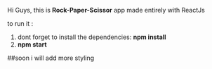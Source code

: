 Hi Guys, this is **Rock-Paper-Scissor** app made entirely with ReactJs

to run it : 
1. dont forget to install the dependencies:
**npm install**
2. **npm start**

##soon i will add more styling 
